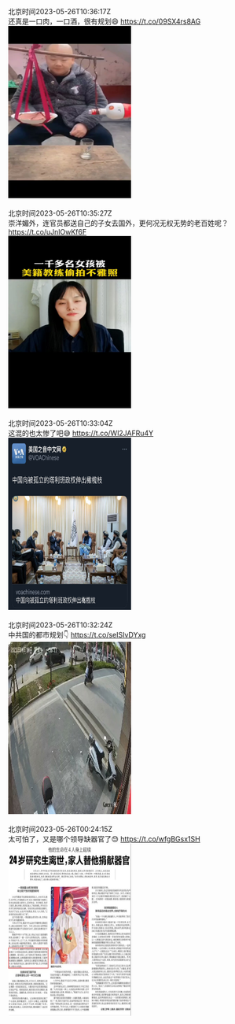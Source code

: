 北京时间2023-05-26T10:36:17Z<br>还真是一口肉，一口酒，很有规划😄 https://t.co/09SX4rs8AG<br><img src='/temp/video/2023/u-Month-5/ay-Day-26/FHtxWIgJMI3yoLO/1661924183394353153_0.jpg' width='250' height='350'><br><br>北京时间2023-05-26T10:35:27Z<br>崇洋媚外，连官员都送自己的子女去国外，更何况无权无势的老百姓呢？ https://t.co/uJnlOwKf6F<br><img src='/temp/video/2023/u-Month-5/ay-Day-26/FHtxWIgJMI3yoLO/1661923976644530176_0.jpg' width='250' height='350'><br><br>北京时间2023-05-26T10:33:04Z<br>这混的也太惨了吧😅 https://t.co/Wl2JAFRu4Y<br><img src='/temp/image/2023/u-Month-5/1661923377605656577_0.jpg' width='250' height='350'><br><br>北京时间2023-05-26T10:32:24Z<br>中共国的都市规划👇 https://t.co/seISIvDYxg<br><img src='/temp/video/2023/u-Month-5/ay-Day-26/FHtxWIgJMI3yoLO/1661923210072588289_0.jpg' width='250' height='350'><br><br>北京时间2023-05-26T00:24:15Z<br>太可怕了，又是哪个领导缺器官了😓 https://t.co/wfgBGsx1SH<br><img src='/temp/image/2023/u-Month-5/1661770163673526273_0.jpg' width='250' height='350'><br><br>